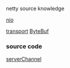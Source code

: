 netty source knowledge

[nio](/src/main/java/com/heiku/netty/read/nio.md)


[transport](/src/main/java/com/heiku/netty/read/transport.md)
[ByteBuf](/src/main/java/com/heiku/netty/example/component/buffer/byteBuf.md)

### source code  
[serverChannel](/src/main/java/com/heiku/netty/read/serverChannel.md)


